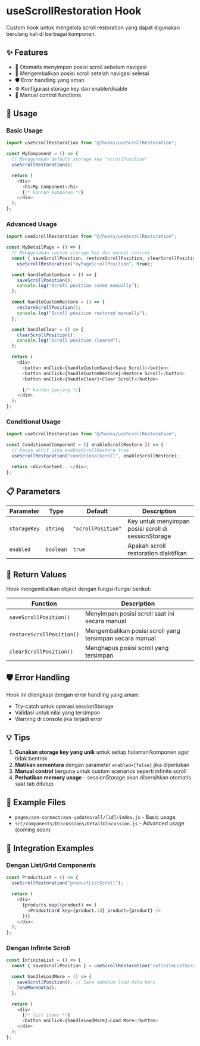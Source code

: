 # useScrollRestoration Hook

Custom hook untuk mengelola scroll restoration yang dapat digunakan berulang kali di berbagai komponen.

## ✨ Features

- 🔄 Otomatis menyimpan posisi scroll sebelum navigasi
- 📍 Mengembalikan posisi scroll setelah navigasi selesai
- 🛡️ Error handling yang aman
- ⚙️ Konfigurasi storage key dan enable/disable
- 🎯 Manual control functions

## 📖 Usage

### Basic Usage

```javascript
import useScrollRestoration from "@/hooks/useScrollRestoration";

const MyComponent = () => {
  // Menggunakan default storage key "scrollPosition"
  useScrollRestoration();

  return (
    <div>
      <h1>My Component</h1>
      {/* konten komponen */}
    </div>
  );
};
```

### Advanced Usage

```javascript
import useScrollRestoration from "@/hooks/useScrollRestoration";

const MyDetailPage = () => {
  // Menggunakan custom storage key dan manual control
  const { saveScrollPosition, restoreScrollPosition, clearScrollPosition } =
    useScrollRestoration("myPageScrollPosition", true);

  const handleCustomSave = () => {
    saveScrollPosition();
    console.log("Scroll position saved manually");
  };

  const handleCustomRestore = () => {
    restoreScrollPosition();
    console.log("Scroll position restored manually");
  };

  const handleClear = () => {
    clearScrollPosition();
    console.log("Scroll position cleared");
  };

  return (
    <div>
      <button onClick={handleCustomSave}>Save Scroll</button>
      <button onClick={handleCustomRestore}>Restore Scroll</button>
      <button onClick={handleClear}>Clear Scroll</button>

      {/* konten panjang */}
    </div>
  );
};
```

### Conditional Usage

```javascript
import useScrollRestoration from "@/hooks/useScrollRestoration";

const ConditionalComponent = ({ enableScrollRestore }) => {
  // Hanya aktif jika enableScrollRestore true
  useScrollRestoration("conditionalScroll", enableScrollRestore);

  return <div>Content...</div>;
};
```

## 📋 Parameters

| Parameter    | Type      | Default            | Description                                         |
| ------------ | --------- | ------------------ | --------------------------------------------------- |
| `storageKey` | `string`  | `"scrollPosition"` | Key untuk menyimpan posisi scroll di sessionStorage |
| `enabled`    | `boolean` | `true`             | Apakah scroll restoration diaktifkan                |

## 🔄 Return Values

Hook mengembalikan object dengan fungsi-fungsi berikut:

| Function                  | Description                                              |
| ------------------------- | -------------------------------------------------------- |
| `saveScrollPosition()`    | Menyimpan posisi scroll saat ini secara manual           |
| `restoreScrollPosition()` | Mengembalikan posisi scroll yang tersimpan secara manual |
| `clearScrollPosition()`   | Menghapus posisi scroll yang tersimpan                   |

## 🛡️ Error Handling

Hook ini dilengkapi dengan error handling yang aman:

- Try-catch untuk operasi sessionStorage
- Validasi untuk nilai yang tersimpan
- Warning di console jika terjadi error

## 💡 Tips

1. **Gunakan storage key yang unik** untuk setiap halaman/komponen agar tidak bentrok
2. **Matikan sementara** dengan parameter `enabled={false}` jika diperlukan
3. **Manual control** berguna untuk custom scenarios seperti infinite scroll
4. **Perhatikan memory usage** - sessionStorage akan dibersihkan otomatis saat tab ditutup

## 🔗 Example Files

- `pages/asn-connect/asn-updates/all/[id]/index.js` - Basic usage
- `src/components/Discussions/DetailDiscussion.js` - Advanced usage (coming soon)

## 🚀 Integration Examples

### Dengan List/Grid Components

```javascript
const ProductList = () => {
  useScrollRestoration("productListScroll");

  return (
    <div>
      {products.map((product) => (
        <ProductCard key={product.id} product={product} />
      ))}
    </div>
  );
};
```

### Dengan Infinite Scroll

```javascript
const InfiniteList = () => {
  const { saveScrollPosition } = useScrollRestoration("infiniteListScroll");

  const handleLoadMore = () => {
    saveScrollPosition(); // Save sebelum load data baru
    loadMoreData();
  };

  return (
    <div>
      {/* list items */}
      <button onClick={handleLoadMore}>Load More</button>
    </div>
  );
};
```
